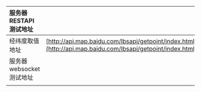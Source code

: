 | 服务器RESTAPI测试地址 |  |
| :--- | :--- |
| 经纬度取值地址 | [http://api.map.baidu.com/lbsapi/getpoint/index.html](http://api.map.baidu.com/lbsapi/getpoint/index.html) |
| 服务器websocket测试地址 |  |
|  |  |



